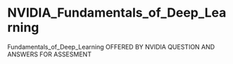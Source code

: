 # NVIDIA_Fundamentals_of_Deep_Learning
Fundamentals_of_Deep_Learning OFFERED BY NVIDIA QUESTION AND ANSWERS FOR ASSESMENT
